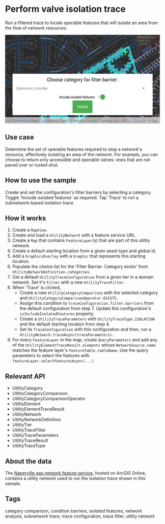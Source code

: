 # Perform valve isolation trace

Run a filtered trace to locate operable features that will isolate an area from the flow of network resources.

![Image of a utility network with an isolation trace applied to it](perform-valve-isolation-trace.png)

## Use case

Determine the set of operable features required to stop a network's resource, effectively isolating an area of the network. For example, you can choose to return only accessible and operable valves: ones that are not paved over or rusted shut.

## How to use the sample

Create and set the configuration's filter barriers by selecting a category. Toggle 'Include isolated features' as required. Tap 'Trace' to run a subnetwork-based isolation trace.

## How it works

1.  Create a `MapView`.
2.  Create and load a `UtilityNetwork` with a feature service URL.
3.  Create a `Map` that contains `FeatureLayer`(s) that are part of this utility network.
4.  Create a default starting location from a given asset type and global id.
5.  Add a `GraphicsOverlay` with a `Graphic` that represents this starting location.
6.  Populate the choice list for the 'Filter Barrier: Category exists' from `UtilityNetworkDefinition.categories`.
7.  Get a default `UtilityTraceConfiguration` from a given tier in a domain network. Set it's `Filter` with a new `UtilityTraceFilter`.
8.  When 'Trace' is clicked,
    * Create a new `UtilityCategoryComparison` with the selected category and `UtilityCategoryComparisonOperator.EXISTS`.
    * Assign this condition to `traceConfiguration.filter.barriers` from the default configuration from step 7. Update this configuration's `isIncludeIsolatedFeatures` property.
    * Create a `UtilityTraceParameters` with `UtilityTraceType.ISOLATION` and the default starting location from step 4.
    * Set its `TraceConfiguration` with this configuration and then, run a `UtilityNetwork.traceAsync(traceParameters)`.
9. For every `FeatureLayer` in the map, create `QueryParameters` and add any of the `UtilityElementTraceResult.elements` whose `NetworkSource.name` matches the feature layer's `FeatureTable.tableName`. Use the query parameters to select the features with `featureLayer.selectFeaturesAsync(...)`

## Relevant API

* UtilityCategory
* UtilityCategoryComparison
* UtilityCategoryComparisonOperator
* UtilityElement
* UtilityElementTraceResult
* UtilityNetwork
* UtilityNetworkDefinition
* UtilityTier
* UtilityTraceFilter
* UtilityTraceParameters
* UtilityTraceResult
* UtilityTraceType

## About the data

The [Naperville gas network feature service](https://sampleserver7.arcgisonline.com/arcgis/rest/services/UtilityNetwork/NapervilleGas/FeatureServer), hosted on ArcGIS Online, contains a utility network used to run the isolation trace shown in this sample.


## Tags

category comparison, condition barriers, isolated features, network analysis, subnetwork trace, trace configuration, trace filter, utility network
